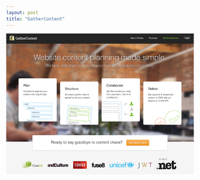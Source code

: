 ```yaml
---
layout: post
title: "GatherContent"
---
```


<a class="thumbnail" href="http://gathercontent.com" target="_blank">
  <img src="/screenshots/gathercontent.jpg">
</a>

